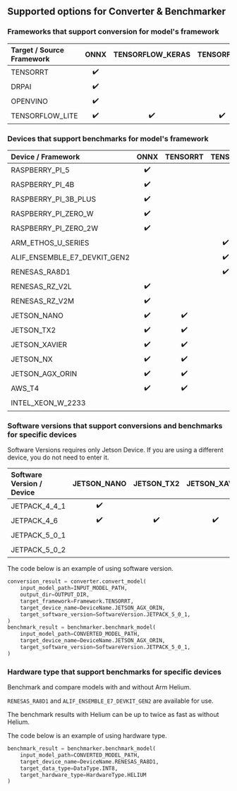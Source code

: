 ## Supported options for Converter & Benchmarker

### Frameworks that support conversion for model's framework

| Target / Source Framework | ONNX | TENSORFLOW_KERAS | TENSORFLOW |
|:--------------------------|:----:|:----------------:|:----------:|
| TENSORRT                  |  ✔️  |                  |            |
| DRPAI                     |  ✔️  |                  |            |
| OPENVINO                  |  ✔️  |                  |            |
| TENSORFLOW_LITE           |  ✔️  |        ✔️        |     ✔️     |

### Devices that support benchmarks for model's framework

| Device / Framework           | ONNX | TENSORRT | TENSORFLOW_LITE | DRPAI | OPENVINO |
|:-----------------------------|:----:|:--------:|:---------------:|:-----:|:--------:|
| RASPBERRY_PI_5               |  ✔️  |          |       ✔️        |       |          |
| RASPBERRY_PI_4B              |  ✔️  |          |       ✔️        |       |          |
| RASPBERRY_PI_3B_PLUS         |  ✔️  |          |       ✔️        |       |          |
| RASPBERRY_PI_ZERO_W          |  ✔️  |          |       ✔️        |       |          |
| RASPBERRY_PI_ZERO_2W         |  ✔️  |          |       ✔️        |       |          |
| ARM_ETHOS_U_SERIES           |      |          |  ✔️(only INT8)  |       |          |
| ALIF_ENSEMBLE_E7_DEVKIT_GEN2 |      |          |  ✔️(only INT8)  |       |          |
| RENESAS_RA8D1                |      |          |  ✔️(only INT8)  |       |          |
| RENESAS_RZ_V2L               |  ✔️  |          |                 |  ✔️   |          |
| RENESAS_RZ_V2M               |  ✔️  |          |                 |  ✔️   |          |
| JETSON_NANO                  |  ✔️  |    ✔️    |                 |       |          |
| JETSON_TX2                   |  ✔️  |    ✔️    |                 |       |          |
| JETSON_XAVIER                |  ✔️  |    ✔️    |                 |       |          |
| JETSON_NX                    |  ✔️  |    ✔️    |                 |       |          |
| JETSON_AGX_ORIN              |  ✔️  |    ✔️    |                 |       |          |
| AWS_T4                       |  ✔️  |    ✔️    |                 |       |          |
| INTEL_XEON_W_2233            |      |          |                 |       |    ✔️    |

### Software versions that support conversions and benchmarks for specific devices 

Software Versions requires only Jetson Device. If you are using a different device, you do not need to enter it.

| Software Version / Device | JETSON_NANO | JETSON_TX2 | JETSON_XAVIER | JETSON_NX | JETSON_AGX_ORIN |
|:--------------------------|:-----------:|:----------:|:-------------:|:---------:|:---------------:|
| JETPACK_4_4_1             |     ✔️      |            |               |           |                 |
| JETPACK_4_6               |     ✔️      |     ✔️     |      ✔️       |    ✔️     |                 |
| JETPACK_5_0_1             |             |            |               |           |       ✔️        |
| JETPACK_5_0_2             |             |            |               |    ✔️     |                 |

The code below is an example of using software version.

```python
conversion_result = converter.convert_model(
    input_model_path=INPUT_MODEL_PATH,
    output_dir=OUTPUT_DIR,
    target_framework=Framework.TENSORRT,
    target_device_name=DeviceName.JETSON_AGX_ORIN,
    target_software_version=SoftwareVersion.JETPACK_5_0_1,
)
benchmark_result = benchmarker.benchmark_model(
    input_model_path=CONVERTED_MODEL_PATH,
    target_device_name=DeviceName.JETSON_AGX_ORIN,
    target_software_version=SoftwareVersion.JETPACK_5_0_1,
)
```

### Hardware type that support benchmarks for specific devices

Benchmark and compare models with and without Arm Helium.

`RENESAS_RA8D1` and `ALIF_ENSEMBLE_E7_DEVKIT_GEN2` are available for use.

The benchmark results with Helium can be up to twice as fast as without Helium.

The code below is an example of using hardware type.

```python
benchmark_result = benchmarker.benchmark_model(
    input_model_path=CONVERTED_MODEL_PATH,
    target_device_name=DeviceName.RENESAS_RA8D1,
    target_data_type=DataType.INT8,
    target_hardware_type=HardwareType.HELIUM
)
```